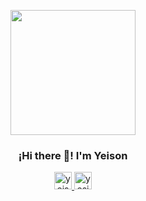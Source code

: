 <p align="center" width="300">
   <img align="center" width="200" src="[https://user-images.githubusercontent.com/54821132/120913342-cfccb880-c66c-11eb-93dd-0eea7fad8f12.png](https://private-user-images.githubusercontent.com/86833571/397163173-0ce84402-8635-47f1-a4c1-1d606464bf84.jpeg?jwt=eyJhbGciOiJIUzI1NiIsInR5cCI6IkpXVCJ9.eyJpc3MiOiJnaXRodWIuY29tIiwiYXVkIjoicmF3LmdpdGh1YnVzZXJjb250ZW50LmNvbSIsImtleSI6ImtleTUiLCJleHAiOjE3MzQ2MTA1NzEsIm5iZiI6MTczNDYxMDI3MSwicGF0aCI6Ii84NjgzMzU3MS8zOTcxNjMxNzMtMGNlODQ0MDItODYzNS00N2YxLWE0YzEtMWQ2MDY0NjRiZjg0LmpwZWc_WC1BbXotQWxnb3JpdGhtPUFXUzQtSE1BQy1TSEEyNTYmWC1BbXotQ3JlZGVudGlhbD1BS0lBVkNPRFlMU0E1M1BRSzRaQSUyRjIwMjQxMjE5JTJGdXMtZWFzdC0xJTJGczMlMkZhd3M0X3JlcXVlc3QmWC1BbXotRGF0ZT0yMDI0MTIxOVQxMjExMTFaJlgtQW16LUV4cGlyZXM9MzAwJlgtQW16LVNpZ25hdHVyZT00ZmJhMzY0NGQyMzA0MjEwMGI1NmVkZTEzZjYxNDljZWM0MTdjZjA0YjhlNjAyMzYyZDNlNWRlMmMwZmE5NjY0JlgtQW16LVNpZ25lZEhlYWRlcnM9aG9zdCJ9.z9bsJcXg9HASeCVHKv8-XpjCXB5_tpGKuAdK2FSQ0qA)" />
   <h3 align="center">¡Hi there 👋! I'm Yeison</h3>
</p>

<p align="center">
   <a href="[www.linkedin.com/in/yeison-fajardo](https://www.linkedin.com/in/yeison-fajardo/)">
    <img src="https://user-images.githubusercontent.com/54821132/129295074-333e74c5-25b8-427c-a20b-9aaf8233574d.png" width="28px" height="28px" alt="yeisonfjrd"/>
   </a>
    <a href="[https://wilmerjfl.netlify.app](https://yeisonfjrd.netlify.app/)">
    <img src="https://user-images.githubusercontent.com/54821132/129295088-d8b1421a-2274-42a2-951c-3acc1d5807d6.png" width="28px" height="28px" alt="yesionfjrd"/>
   </a>
</p>
